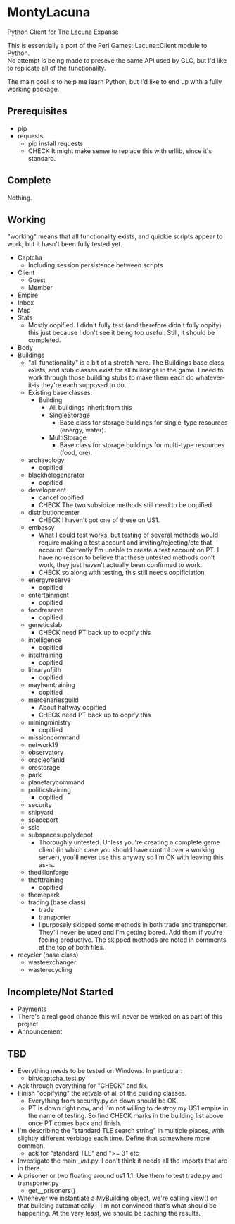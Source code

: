 MontyLacuna
===========

Python Client for The Lacuna Expanse

This is essentially a port of the Perl Games::Lacuna::Client module to Python.  
No attempt is being made to preseve the same API used by GLC, but I'd like to 
replicate all of the functionality.

The main goal is to help me learn Python, but I'd like to end up with a fully 
working package.

## Prerequisites
- pip
- requests
  - pip install requests
  - CHECK It might make sense to replace this with urllib, since it's standard.

## Complete
Nothing.

## Working
"working" means that all functionality exists, and quickie scripts appear to 
work, but it hasn't been fully tested yet.

- Captcha
  - Including session persistence between scripts
- Client
  - Guest
  - Member
- Empire
- Inbox
- Map
- Stats
  - Mostly oopified.  I didn't fully test (and therefore didn't fully oopify) this just 
    because I don't see it being too useful.  Still, it should be completed.
- Body
- Buildings
  - "all functionality" is a bit of a stretch here.  The Buildings base class 
exists, and stub classes exist for all buildings in the game.  I need to work 
through those building stubs to make them each do whatever-it-is they're each 
supposed to do.
  - Existing base classes:
    - Building
      - All buildings inherit from this
      - SingleStorage
        - Base class for storage buildings for single-type resources (energy, water).
      - MultiStorage
        - Base class for storage buildings for multi-type resources (food, ore).
  - archaeology
    - oopified
  - blackholegenerator
    - oopified
  - development
    - cancel oopified
    - CHECK The two subsidize methods still need to be oopified
  - distributioncenter
    - CHECK I haven't got one of these on US1.
  - embassy
    - What I could test works, but testing of several methods would require making a test 
      account and inviting/rejecting/etc that account.  Currently I'm unable to create a 
      test account on PT.  I have no reason to believe that these untested methods don't 
      work, they just haven't actually been confirmed to work.
    - CHECK so along with testing, this still needs oopificiation
  - energyreserve
    - oopified
  - entertainment
    - oopified
  - foodreserve
    - oopified
  - geneticslab
    - CHECK need PT back up to oopify this
  - intelligence
    - oopified
  - inteltraining
    - oopified
  - libraryofjith
    - oopified
  - mayhemtraining
    - oopified
  - mercenariesguild
    - About halfway oopified
    - CHECK need PT back up to oopify this
  - miningministry
    - oopified
  - missioncommand
  - network19
  - observatory
  - oracleofanid
  - orestorage
  - park
  - planetarycommand
  - politicstraining
    - oopified
  - security
  - shipyard
  - spaceport
  - ssla
  - subspacesupplydepot
    - Thoroughly untested.  Unless you're creating a complete game client (in which case 
      you should have control over a working server), you'll never use this anyway so I'm 
      OK with leaving this as-is.
  - thedillonforge
  - thefttraining
    - oopified
  - themepark
  - trading (base class)
    - trade
    - transporter
    - I purposely skipped some methods in both trade and transporter.  They'll never be 
      used and I'm getting bored.  Add them if you're feeling productive.  The skipped 
      methods are noted in comments at the top of both files.
 - recycler (base class)
    - wasteexchanger
    - wasterecycling

## Incomplete/Not Started
- Payments
 - There's a real good chance this will never be worked on as part of this 
   project.
- Announcement

## TBD
- Everything needs to be tested on Windows.  In particular:
  - bin/captcha_test.py
- Ack through everything for "CHECK" and fix.
- Finish "oopifying" the retvals of all of the building classes.
  - Everything from security.py on down should be OK.
  - PT is down right now, and I'm not willing to destroy my US1 empire in the name of 
    testing.  So find CHECK marks in the building list above once PT comes back and 
    finish.
- I'm describing the "standard TLE search string" in multiple places, with slightly 
  different verbiage each time.  Define that somewhere more common.
    - ack for "standard TLE" and ">= 3" etc
- Investigate the main __init_.py.  I don't think it needs all the imports 
  that are in there.
- A prisoner or two floating around us1 1.1.  Use them to test trade.py and transporter.py
    - get__prisoners()
- Whenever we instantiate a MyBuilding object, we're calling view() on that building 
  automatically - I'm not convinced that's what should be happening.  At the very least, 
  we should be caching the results.

